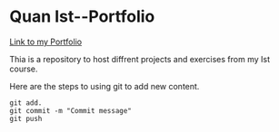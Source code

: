 # Quan Ist--Portfolio

[Link to my Portfolio](https://github.com/Taquavioncandy/Ist--Portfolio-Quan)

Thia is a repository to host diffrent projects and exercises  from my Ist course.

Here are the steps to using git to add new content.

```
git add.
git commit -m "Commit message"
git push
```
